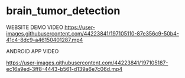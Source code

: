 # brain_tumor_detection


WEBSITE DEMO VIDEO
https://user-images.githubusercontent.com/44223841/197105110-87e356c9-50b4-41c4-8dc9-a46150401287.mp4


ANDROID APP VIDEO

https://user-images.githubusercontent.com/44223841/197105187-ec16a9ed-3ff8-4443-b561-d139a6e7c06d.mp4



